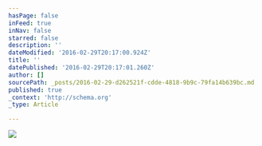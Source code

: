 ```yaml
---
hasPage: false
inFeed: true
inNav: false
starred: false
description: ''
dateModified: '2016-02-29T20:17:00.924Z'
title: ''
datePublished: '2016-02-29T20:17:01.260Z'
author: []
sourcePath: _posts/2016-02-29-d262521f-cdde-4818-9b9c-79fa14b639bc.md
published: true
_context: 'http://schema.org'
_type: Article

---
```

![](https://the-grid-user-content.s3-us-west-2.amazonaws.com/a283d5a2-3a59-4c17-9987-74451ad6dece.jpg)